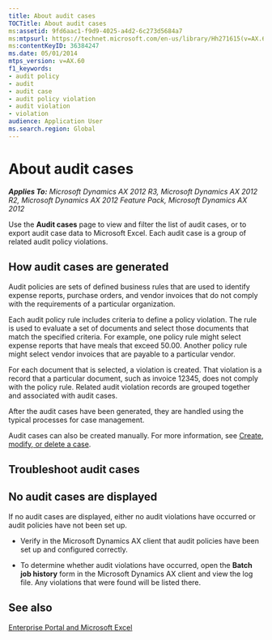 ```yaml
---
title: About audit cases
TOCTitle: About audit cases
ms:assetid: 9fd6aac1-f9d9-4025-a4d2-6c273d5684a7
ms:mtpsurl: https://technet.microsoft.com/en-us/library/Hh271615(v=AX.60)
ms:contentKeyID: 36384247
ms.date: 05/01/2014
mtps_version: v=AX.60
f1_keywords:
- audit policy
- audit
- audit case
- audit policy violation
- audit violation
- violation
audience: Application User
ms.search.region: Global
---
```


# About audit cases 


_**Applies To:** Microsoft Dynamics AX 2012 R3, Microsoft Dynamics AX 2012 R2, Microsoft Dynamics AX 2012 Feature Pack, Microsoft Dynamics AX 2012_

Use the **Audit cases** page to view and filter the list of audit cases, or to export audit case data to Microsoft Excel. Each audit case is a group of related audit policy violations.

## How audit cases are generated

Audit policies are sets of defined business rules that are used to identify expense reports, purchase orders, and vendor invoices that do not comply with the requirements of a particular organization.

Each audit policy rule includes criteria to define a policy violation. The rule is used to evaluate a set of documents and select those documents that match the specified criteria. For example, one policy rule might select expense reports that have meals that exceed 50.00. Another policy rule might select vendor invoices that are payable to a particular vendor.

For each document that is selected, a violation is created. That violation is a record that a particular document, such as invoice 12345, does not comply with the policy rule. Related audit violation records are grouped together and associated with audit cases.

After the audit cases have been generated, they are handled using the typical processes for case management.

Audit cases can also be created manually. For more information, see [Create, modify, or delete a case](create-modify-or-delete-a-case.md).

## Troubleshoot audit cases

## No audit cases are displayed

If no audit cases are displayed, either no audit violations have occurred or audit policies have not been set up.

  - Verify in the Microsoft Dynamics AX client that audit policies have been set up and configured correctly.

  - To determine whether audit violations have occurred, open the **Batch job history** form in the Microsoft Dynamics AX client and view the log file. Any violations that were found will be listed there.

## See also

[Enterprise Portal and Microsoft Excel](enterprise-portal-and-microsoft-excel.md)

  


